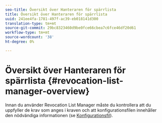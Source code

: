 ```yaml
---
seo-title: Översikt över Hanteraren för spärrlista
title: Översikt över Hanteraren för spärrlista
uuid: 241ee4fa-1781-497f-ac39-eb018141d300
translation-type: tm+mt
source-git-commit: 29bc8323460d9be0fce66cbea7c6fce46df20d61
workflow-type: tm+mt
source-wordcount: '38'
ht-degree: 0%

---
```



# Översikt över Hanteraren för spärrlista {#revocation-list-manager-overview}

Innan du använder Revocation List Manager måste du kontrollera att du uppfyller de krav som anges i kraven och att konfigurationsfilen innehåller den nödvändiga informationen (se [Konfigurationsfil](../policy-revocation-list-manager/revocation-config-file-props.md)).
